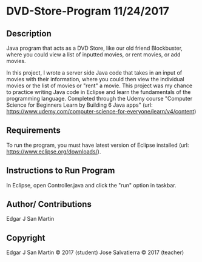 DVD-Store-Program 11/24/2017
=======================

Description
-----------------------

Java program that acts as a DVD Store, like our old friend Blockbuster, where you could view a list of inputted movies, or rent movies, or add movies. 

In this project, I wrote a server side Java code that takes in an input of movies with their information, where you could then view the individual movies or the list of movies or "rent" a movie. This project was my chance to practice writing Java code in Eclipse and learn the fundamentals of the programming language. Completed through the Udemy course "Computer Science for Beginners Learn by Building 6 Java apps" (url: https://www.udemy.com/computer-science-for-everyone/learn/v4/content)  


Requirements
-----------------------

To run the program, you must have latest version of Eclipse installed (url: https://www.eclipse.org/downloads/).


Instructions to Run Program
-----------------------

In Eclipse, open Controller.java and click the "run" option in taskbar.


Author/ Contributions
-----------------------

Edgar J San Martin


Copyright
-----------------------

Edgar J San Martin © 2017 (student)
Jose Salvatierra © 2017 (teacher)
